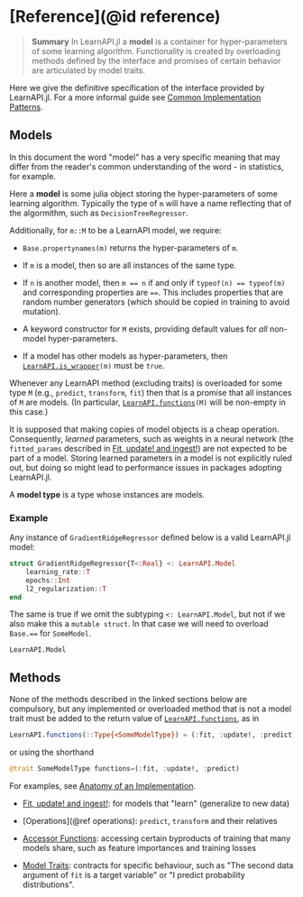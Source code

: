 # [Reference](@id reference)

> **Summary** In LearnAPI.jl a **model** is a container for hyper-parameters of some
> learning algorithm. Functionality is created by overloading methods defined by the
> interface and promises of certain behavior are articulated by model traits.

Here we give the definitive specification of the interface provided by LearnAPI.jl. For a
more informal guide see [Common Implementation Patterns](@ref).

## Models

In this document the word "model" has a very specific meaning that may differ from the
reader's common understanding of the word - in statistics, for example.

Here a **model** is some julia object storing the hyper-parameters of some learning
algorithm. Typically the type of `m` will have a name reflecting that of the algormithm,
such as `DecisionTreeRegressor`.

Additionally, for `m::M` to be a LearnAPI model, we require:

- `Base.propertynames(m)` returns the hyper-parameters of `m`.

- If `m` is a model, then so are all instances of the same type.

- If `n` is another model, then `m == n` if and only if `typeof(n) == typeof(m)` and
  corresponding properties are `==`. This includes properties that are random number
  generators (which should be copied in training to avoid mutation).

- A keyword constructor for `M` exists, providing default values for *all* non-model
  hyper-parameters.

- If a model has other models as hyper-parameters, then [`LearnAPI.is_wrapper`](@ref)`(m)`
  must be `true`.

Whenever any LearnAPI method (excluding traits) is overloaded for some type `M` (e.g.,
`predict`, `transform`, `fit`) then that is a promise that all instances of `M` are
models. (In particular, [`LearnAPI.functions`](@ref)`(M)` will be non-empty in this case.)

It is supposed that making copies of model objects is a cheap operation. Consequently,
*learned* parameters, such as weights in a neural network (the `fitted_params` described
in [Fit, update! and ingest!](@ref)) are not expected to be part of a model. Storing
learned parameters in a model is not explicitly ruled out, but doing so might lead to
performance issues in packages adopting LearnAPI.jl.

A **model type** is a type whose instances are models.

### Example

Any instance of `GradientRidgeRegressor` defined below is a valid LearnAPI.jl model:

```julia
struct GradientRidgeRegressor{T<:Real} <: LearnAPI.Model
    learning_rate::T
    epochs::Int
    l2_regularization::T
end
```

The same is true if we omit the subtyping `<: LearnAPI.Model`, but not if we also make
this a `mutable struct`. In that case we will need to overload `Base.==` for
`SomeModel`.

```@docs
LearnAPI.Model
```

## Methods

None of the methods described in the linked sections below are compulsory, but any
implemented or overloaded method that is not a model trait must be added to the return
value of [`LearnAPI.functions`](@ref), as in

```julia
LearnAPI.functions(::Type{<SomeModelType}) = (:fit, :update!, :predict)
```

or using the shorthand

```julia
@trait SomeModelType functions=(:fit, :update!, :predict)
```

For examples, see [Anatomy of an Implementation](@ref).

- [Fit, update! and ingest!](@ref): for models that "learn" (generalize to
  new data)

- [Operations](@ref operations): `predict`, `transform` and their relatives

- [Accessor Functions](@ref): accessing certain byproducts of training that many models
  share, such as feature importances and training losses

- [Model Traits](@ref): contracts for specific behaviour, such as "The second data
  argument of `fit` is a target variable" or "I predict probability distributions".
